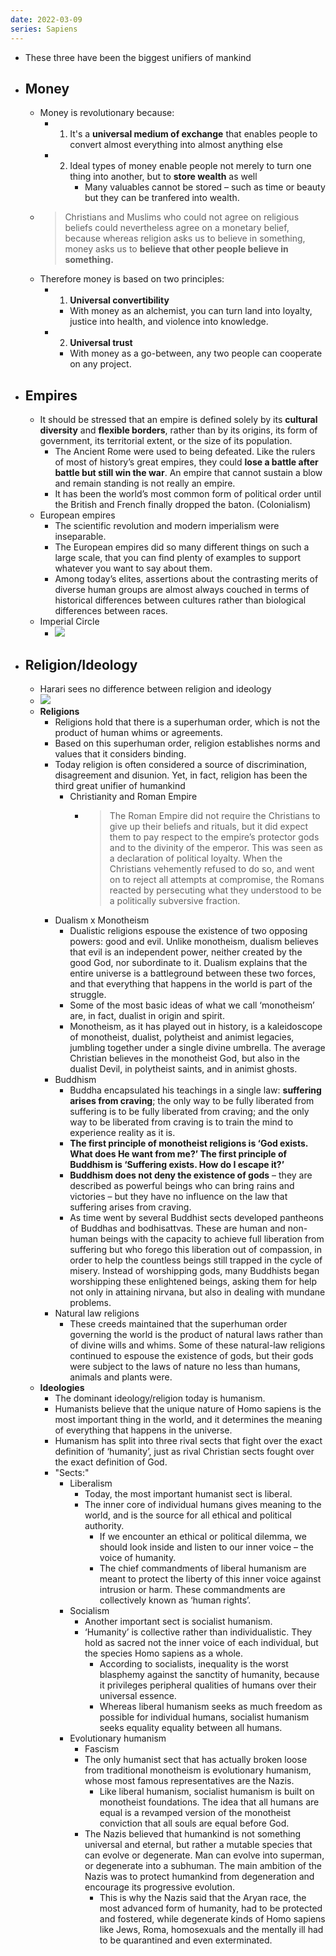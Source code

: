 ```yaml
---
date: 2022-03-09
series: Sapiens
---
```


- These three have been the biggest unifiers of mankind
- ## Money
	- Money is revolutionary because:
		-   1. It's a **universal medium of exchange** that enables people to convert almost everything into almost anything else
		-   2. Ideal types of money enable people not merely to turn one thing into another, but to **store wealth** as well
				-   Many valuables cannot be stored – such as time or beauty but they can be tranfered into wealth.
	-  > Christians and Muslims who could not agree on religious beliefs could nevertheless agree on a monetary belief, because whereas religion asks us to believe in something, money asks us to **believe that other people believe in something.**
	-   Therefore money is based on two principles:
		-   1. **Universal convertibility**
			-   With money as an alchemist, you can turn land into loyalty, justice into health, and violence into knowledge.
		-   2. **Universal trust**
			-   With money as a go-between, any two people can cooperate on any project.
- ## Empires
	- It should be stressed that an empire is defined solely by its **cultural diversity** and **flexible borders**, rather than by its origins, its form of government, its territorial extent, or the size of its population.
		- The Ancient Rome were used to being defeated. Like the rulers of most of history’s great empires, they could **lose a battle after battle but still win the war**. An empire that cannot sustain a blow and remain standing is not really an empire.
		- It has been the world’s most common form of political order until the British and French finally dropped the baton. (Colonialism)
	- European empires
		- The scientific revolution and modern imperialism were inseparable.
		- The European empires did so many different things on such a large scale, that you can find plenty of examples to support whatever you want to say about them.
		- Among today’s elites, assertions about the contrasting merits of diverse human groups are almost always couched in terms of historical differences between cultures rather than biological differences between races.
	- Imperial Circle
		- ![](https://firebasestorage.googleapis.com/v0/b/firescript-577a2.appspot.com/o/imgs%2Fapp%2FVitecek%2FXsPJueFcxk.png?alt=media&token=c494fb35-aa9d-4b70-9147-4b8e1dd44683)
- ## Religion/Ideology
	 - Harari sees no difference between religion and ideology
	- ![](https://firebasestorage.googleapis.com/v0/b/firescript-577a2.appspot.com/o/imgs%2Fapp%2FVitecek%2FL5lVnuiVNf.png?alt=media&token=edf8f583-56e9-411b-a90c-2e01198a9db1)
	- **Religions**
		- Religions hold that there is a superhuman order, which is not the product of human whims or agreements.
		- Based on this superhuman order, religion establishes norms and values that it considers binding.
		- Today religion is often considered a source of discrimination, disagreement and disunion. Yet, in fact, religion has been the third great unifier of humankind
			- Christianity and Roman Empire
				- > The Roman Empire did not require the Christians to give up their beliefs and rituals, but it did expect them to pay respect to the empire’s protector gods and to the divinity of the emperor. This was seen as a declaration of political loyalty. When the Christians vehemently refused to do so, and went on to reject all attempts at compromise, the Romans reacted by persecuting what they understood to be a politically subversive fraction.
		- Dualism x Monotheism
			- Dualistic religions espouse the existence of two opposing powers: good and evil. Unlike monotheism, dualism believes that evil is an independent power, neither created by the good God, nor subordinate to it. Dualism explains that the entire universe is a battleground between these two forces, and that everything that happens in the world is part of the struggle.
			- Some of the most basic ideas of what we call ‘monotheism’ are, in fact, dualist in origin and spirit.
			- Monotheism, as it has played out in history, is a kaleidoscope of monotheist, dualist, polytheist and animist legacies, jumbling together under a single divine umbrella. The average Christian believes in the monotheist God, but also in the dualist Devil, in polytheist saints, and in animist ghosts.
		- Buddhism
			- Buddha encapsulated his teachings in a single law: **suffering arises from craving**; the only way to be fully liberated from suffering is to be fully liberated from craving; and the only way to be liberated from craving is to train the mind to experience reality as it is.
			- **The first principle of monotheist religions is ‘God exists. What does He want from me?’ The first principle of Buddhism is ‘Suffering exists. How do I escape it?’**
			- **Buddhism does not deny the existence of gods** – they are described as powerful beings who can bring rains and victories – but they have no influence on the law that suffering arises from craving.
			- As time went by several Buddhist sects developed pantheons of Buddhas and bodhisattvas. These are human and non-human beings with the capacity to achieve full liberation from suffering but who forego this liberation out of compassion, in order to help the countless beings still trapped in the cycle of misery. Instead of worshipping gods, many Buddhists began worshipping these enlightened beings, asking them for help not only in attaining nirvana, but also in dealing with mundane problems.
		- Natural law religions
			- These creeds maintained that the superhuman order governing the world is the product of natural laws rather than of divine wills and whims. Some of these natural-law religions continued to espouse the existence of gods, but their gods were subject to the laws of nature no less than humans, animals and plants were.
	- **Ideologies**
		- The dominant ideology/religion today is humanism.
		- Humanists believe that the unique nature of Homo sapiens is the most important thing in the world, and it determines the meaning of everything that happens in the universe.
		- Humanism has split into three rival sects that fight over the exact definition of ‘humanity’, just as rival Christian sects fought over the exact definition of God.
		- "Sects:"
			- Liberalism
				- Today, the most important humanist sect is liberal.
				- The inner core of individual humans gives meaning to the world, and is the source for all ethical and political authority.
					- If we encounter an ethical or political dilemma, we should look inside and listen to our inner voice – the voice of humanity.
					- The chief commandments of liberal humanism are meant to protect the liberty of this inner voice against intrusion or harm. These commandments are collectively known as ‘human rights’.
			- Socialism
				- Another important sect is socialist humanism.
				- ‘Humanity’ is collective rather than individualistic. They hold as sacred not the inner voice of each individual, but the species Homo sapiens as a whole.
					- According to socialists, inequality is the worst blasphemy against the sanctity of humanity, because it privileges peripheral qualities of humans over their universal essence.
					- Whereas liberal humanism seeks as much freedom as possible for individual humans, socialist humanism seeks equality equality between all humans.
			- Evolutionary humanism
				- Fascism
				- The only humanist sect that has actually broken loose from traditional monotheism is evolutionary humanism, whose most famous representatives are the Nazis.
					- Like liberal humanism, socialist humanism is built on monotheist foundations. The idea that all humans are equal is a revamped version of the monotheist conviction that all souls are equal before God.
				- The Nazis believed that humankind is not something universal and eternal, but rather a mutable species that can evolve or degenerate. Man can evolve into superman, or degenerate into a subhuman. The main ambition of the Nazis was to protect humankind from degeneration and encourage its progressive evolution.
					- This is why the Nazis said that the Aryan race, the most advanced form of humanity, had to be protected and fostered, while degenerate kinds of Homo sapiens like Jews, Roma, homosexuals and the mentally ill had to be quarantined and even exterminated.